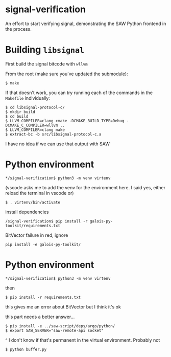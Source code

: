 # signal-verification

An effort to start verifying signal, demonstrating the SAW Python frontend in the process.

# Building `libsignal`

First build the signal bitcode with `wllvm`

From the root (make sure you've updated the submodule):

```
$ make
```

If that doesn't work, you can try running each of the commands in the `Makefile` individually:

```
$ cd libsignal-protocol-c/
$ mkdir build
$ cd build
$ LLVM_COMPILER=clang cmake -DCMAKE_BUILD_TYPE=Debug -DCMAKE_C_COMPILER=wllvm ..
$ LLVM_COMPILER=clang make
$ extract-bc -b src/libsignal-protocol-c.a
```

I have no idea if we can use that output with SAW

# Python environment

```
*/signal-verification$ python3 -m venv virtenv
```

(vscode asks me to add the venv for the environment here. I said yes, either reload the terminal in vscode or)

```
$ . virtenv/bin/activate
```

install dependencies 

```
/signal-verification$ pip install -r galois-py-toolkit/requirements.txt
```

BitVector failure in red, ignore

```
pip install -e galois-py-toolkit/
```

# Python environment

```
*/signal-verification$ python3 -m venv virtenv
```



then

```
$ pip install -r requirements.txt
```

this gives me an error about BitVector but I think it's ok

this part needs a better answer...

```
$ pip install -e ../saw-script/deps/argo/python/
$ export SAW_SERVER="saw-remote-api socket"
```

^ I don't know if that's permanent in the virtual environment. Probably not

```
$ python buffer.py
```
